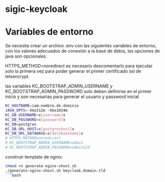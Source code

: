 # sigic-keycloak


# Variables de entorno

Se necesita crear un archivo .env con las siguientes variables de entorno, con los
valores adecuados de conexión a la base de datos, las opciones de java son opcionales.

HTTPS_METHOD=noredirect es necesario descomentarlo para ejecutar solo la primera vez 
para poder generar el primer certificado ssl de letsencrypt. 

las variables KC_BOOTSTRAP_ADMIN_USERNAME y KC_BOOTSTRAP_ADMIN_PASSWORD solo deben 
definirse en el primer inicio y son necesarias para generar el usuario y password inicial


```bash
KC_HOSTNAME=iam.nombre.de.dominio
JAVA_OPTS=-Xms512m -Xmx1024m
KC_DB_USERNAME=x[username]x
KC_DB_PASSWORD=x[password]x
KC_DB=postgres
KC_DB_URL_HOST=x[postgreshost]x
KC_DB_URL_DATABASE=x[databasename]x
# HTTPS_METHOD=noredirect
# KC_BOOTSTRAP_ADMIN_USERNAME=admin
# KC_BOOTSTRAP_ADMIN_PASSWORD=admin123
```

construir template de nginx:

```bash
chmod +x generate-nginx-vhost.sh
./generate-nginx-vhost.sh keycloak.domain.tld
```bash